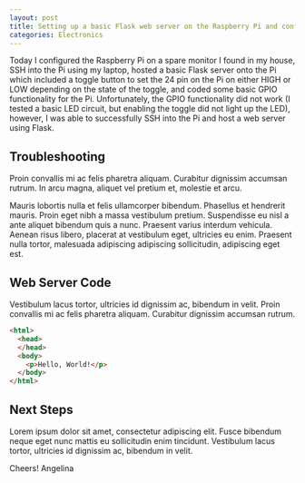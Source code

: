 ```yaml
---
layout: post
title: Setting up a basic Flask web server on the Raspberry Pi and configuring GPIO inputs
categories: Electronics
---
```


Today I configured the Raspberry Pi on a spare monitor I found in my house, SSH into the Pi using my laptop, hosted a basic Flask server onto the Pi which included a toggle button to set the 24 pin on the Pi on either HIGH or LOW depending on the state of the toggle, and coded some basic GPIO functionality for the Pi. Unfortunately, the GPIO functionality did not work (I tested a basic LED circuit, but enabling the toggle did not light up the LED), however, I was able to successfully SSH into the Pi and host a web server using Flask.

## Troubleshooting

Proin convallis mi ac felis pharetra aliquam. Curabitur dignissim accumsan rutrum. In arcu magna, aliquet vel pretium et, molestie et arcu.

Mauris lobortis nulla et felis ullamcorper bibendum. Phasellus et hendrerit mauris. Proin eget nibh a massa vestibulum pretium. Suspendisse eu nisl a ante aliquet bibendum quis a nunc. Praesent varius interdum vehicula. Aenean risus libero, placerat at vestibulum eget, ultricies eu enim. Praesent nulla tortor, malesuada adipiscing adipiscing sollicitudin, adipiscing eget est.


## Web Server Code

Vestibulum lacus tortor, ultricies id dignissim ac, bibendum in velit. Proin convallis mi ac felis pharetra aliquam. Curabitur dignissim accumsan rutrum.

```html
<html>
  <head>
  </head>
  <body>
    <p>Hello, World!</p>
  </body>
</html>
```

## Next Steps

Lorem ipsum dolor sit amet, consectetur adipiscing elit. Fusce bibendum neque eget nunc mattis eu sollicitudin enim tincidunt. Vestibulum lacus tortor, ultricies id dignissim ac, bibendum in velit.

Cheers!
Angelina
